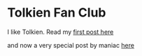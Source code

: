 # Tolkien Fan Club

I like Tolkien. Read my [first post here](/majesty)

and now a very special post by maniac [here](/maniac)
